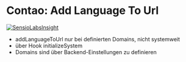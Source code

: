# Contao: Add Language To Url

[![SensioLabsInsight](https://insight.sensiolabs.com/projects/288d9e0d-3710-438a-b8b1-ecfcc697ea86/small.png)](https://insight.sensiolabs.com/projects/288d9e0d-3710-438a-b8b1-ecfcc697ea86)

* addLanguageToUrl nur bei definierten Domains, nicht systemweit
* über Hook initializeSystem
* Domains sind über Backend-Einstellungen zu definieren
 

